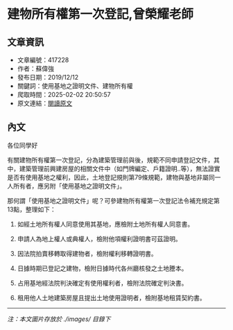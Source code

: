 # 建物所有權第一次登記,曾榮耀老師

## 文章資訊
- 文章編號：417228
- 作者：蘇偉強
- 發布日期：2019/12/12
- 關鍵詞：使用基地之證明文件、建物所有權
- 爬取時間：2025-02-02 20:50:57
- 原文連結：[閱讀原文](https://real-estate.get.com.tw/Columns/detail.aspx?no=417228)

## 內文
各位同學好

有關建物所有權第一次登記，分為建築管理前與後，規範不同申請登記文件，其中，建築管理前興建房屋的相關文件中（如門牌編定、戶籍證明..等），無法證實是否有使用基地之權利，因此，土地登記規則第79條規範，建物與基地非屬同一人所有者，應另附「使用基地之證明文件」。

那何謂「使用基地之證明文件」呢？可參建物所有權第一次登記法令補充規定第13點，整理如下：

1. 如經土地所有權人同意使用其基地，應檢附土地所有權人同意書。

2. 申請人為地上權人或典權人，檢附他項權利證明書可茲證明。

3. 因法院拍賣移轉取得建物者，檢附權利移轉證明書。

4. 日據時期已登記之建物，檢附日據時代各州廳核發之土地謄本。

5. 占用基地經法院判決確定有使用權利者，檢附法院確定判決書。

6. 租用他人土地建築房屋且提出土地使用證明者，檢附基地租賃契約書。
---
*注：本文圖片存放於 ./images/ 目錄下*
